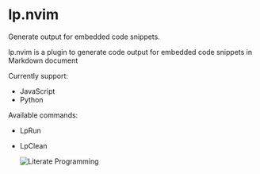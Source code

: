 # lp.nvim

Generate output for embedded code snippets.

lp.nvim is a plugin to generate code output for embedded code snippets in Markdown
document

Currently support:

- JavaScript
- Python

Available commands:

- LpRun <lang>
- LpClean

  ![Literate Programming](https://user-images.githubusercontent.com/113252/205429114-d9a71981-0e4c-43c3-bc36-4d0bfc87942a.gif)

